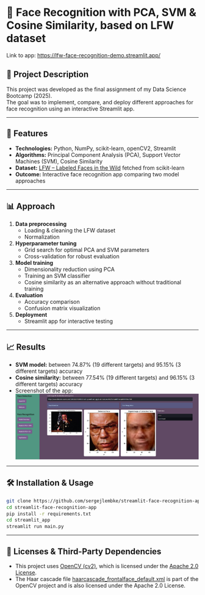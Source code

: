 # 👤 Face Recognition with PCA, SVM & Cosine Similarity, based on LFW dataset
Link to app: https://lfw-face-recognition-demo.streamlit.app/

## 🎯 Project Description
This project was developed as the final assignment of my Data Science Bootcamp (2025).  
The goal was to implement, compare, and deploy different approaches for face recognition using an interactive Streamlit app.

---

## 🚀 Features
- **Technologies:** Python, NumPy, scikit-learn, openCV2, Streamlit  
- **Algorithms:** Principal Component Analysis (PCA), Support Vector Machines (SVM), Cosine Similarity  
- **Dataset:** [LFW – Labeled Faces in the Wild](https://scikit-learn.org/stable/modules/generated/sklearn.datasets.fetch_lfw_people.html) fetched from scikit-learn
- **Outcome:** Interactive face recognition app comparing two model approaches

---

## 📊 Approach
1. **Data preprocessing**  
   - Loading & cleaning the LFW dataset
   - Normalization
2. **Hyperparameter tuning**  
   - Grid search for optimal PCA and SVM parameters
   - Cross-validation for robust evaluation
3. **Model training**  
   - Dimensionality reduction using PCA
   - Training an SVM classifier
   - Cosine similarity as an alternative approach without traditional training
4. **Evaluation**  
   - Accuracy comparison
   - Confusion matrix visualization
5. **Deployment**  
   - Streamlit app for interactive testing

---

## 📈 Results
- **SVM model:** between 74.87% (19 different targets) and 95.15% (3 different targets) accuracy  
- **Cosine similarity:** between 77.54% (19 different targets) and 96.15% (3 different targets) accuracy  
- Screenshot of the app:  
  ![Streamlit App Screenshot](app_demo.png)

---

## 🛠️ Installation & Usage
```bash
git clone https://github.com/sergejlembke/streamlit-face-recognition-app.git
cd streamlit-face-recognition-app
pip install -r requirements.txt
cd streamlit_app
streamlit run main.py
```

---

## 📄 Licenses & Third-Party Dependencies

- This project uses [OpenCV (cv2)](https://opencv.org/), which is licensed under the [Apache 2.0 License](https://www.apache.org/licenses/LICENSE-2.0).
- The Haar cascade file [haarcascade_frontalface_default.xml](https://github.com/opencv/opencv/blob/4.x/data/haarcascades/haarcascade_frontalface_default.xml) is part of the OpenCV project and is also licensed under the Apache 2.0 License.
